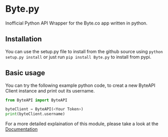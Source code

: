 # Byte.py
Inofficial Python API Wrapper for the Byte.co app written in python.

## Installation
You can use the setup.py file to install from the github source using `python setup.py install` or just run `pip install Byte.py` to install from pypi.

## Basic usage
You can try the following example python code, to creat a new ByteAPI Client instance and print out its username.
```python
from ByteAPI import ByteAPI

byteClient = ByteAPI(<Your Token>)
print(byteClient.username)
```
For a more detailed explaination of this module, please take a look at the [Documentation](https://rpwnage.github.io/ByteAPI)